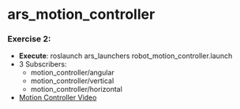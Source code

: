# ars_motion_controller

### Exercise 2: 
 - **Execute**: roslaunch ars_launchers robot_motion_controller.launch
 - 3 Subscribers:
   - motion_controller/angular
   - motion_controller/vertical
   - motion_controller/horizontal
 - [Motion Controller Video](https://youtu.be/dimoVrsy4v8)
